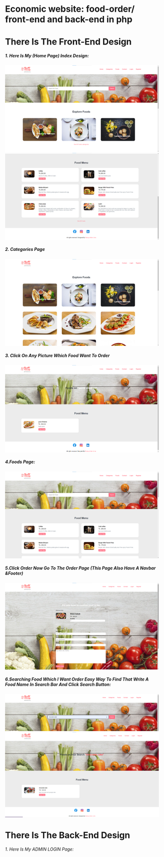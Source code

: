 # Economic website: food-order/ front-end and back-end in php
# There Is The Front-End Design
##### 1.	Here Is My (Home Page) Index Design:
<div> 
  
<img src =https://github.com/pgreen24/Economic-website-food-order-front-end-and-back-end/blob/main/images/FRONT%20End/home%20page.png/>
<img src =https://github.com/pgreen24/Economic-website-food-order-front-end-and-back-end/blob/main/images/FRONT%20End/homepage2.png/>

</div>

##### 2.	Categories Page 
<div> 
  <img src =https://github.com/pgreen24/Economic-website-food-order-front-end-and-back-end/blob/main/images/FRONT%20End/categories%20page.png/>
</div>

##### 3.	Click On Any Picture Which Food Want To Order
<div>
  <img src =https://github.com/pgreen24/Economic-website-food-order-front-end-and-back-end/blob/main/images/FRONT%20End/Click%20On%20Any%20Picture.png/>
</div>

##### 4.Foods Page:
<div>
  
  <img src = https://github.com/pgreen24/Economic-website-food-order-front-end-and-back-end/blob/main/images/FRONT%20End/Foods%20Page.png/>
  
</div>

##### 5.Click Order Now Go To The Order Page (This Page Also Have A Navbar &Footer)
<div>
  
  <img src = https://github.com/pgreen24/Economic-website-food-order-front-end-and-back-end/blob/main/images/FRONT%20End/Click%20Order%20Now.png/>
  
</div>

##### 6.Searching Food Which I Want  Order Easy Way To Find That Write A Food Name In Search Bar And Click Search Button:

<div>
  
  <img src = https://github.com/pgreen24/Economic-website-food-order-front-end-and-back-end/blob/main/images/FRONT%20End/Searching%20Food.png/>
   <img src = https://github.com/pgreen24/Economic-website-food-order-front-end-and-back-end/blob/main/images/FRONT%20End/Searching%20Food%20result.png/>
  
</div>

# There Is The Back-End Design
###### 1.	Here Is My ADMIN LOGIN Page:
